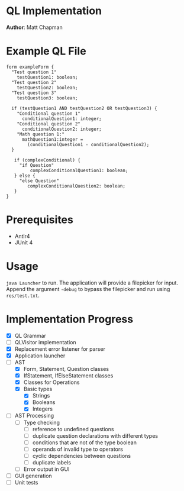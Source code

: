 # QL Implementation
**Author**: Matt Chapman

# Example QL File

```
form exampleForm {
  "Test question 1"
    testQuestion1: boolean;
  "Test question 2"
    testQuestion2: boolean;
  "Test question 3"
    testQuestion3: boolean;

  if (testQuestion1 AND testQuestion2 OR testQuestion3) {
    "Conditional question 1"
      conditionalQuestion1: integer;
    "Conditional question 2"
      conditionalQuestion2: integer;
    "Math question 1:"
      mathQuestion1:integer =
        (conditionalQuestion1 - conditionalQuestion2);
  }

   if (complexConditional) {
     "if Question"
         complexConditionalQuestion1: boolean;
   } else {
     "else Question"
        complexConditionalQuestion2: boolean;
   }
}
```

# Prerequisites

* Antlr4
* JUnit 4

# Usage

`java Launcher` to run. The application will provide a filepicker for input. Append the argument `-debug` to bypass the filepicker and run using `res/test.txt`.

# Implementation Progress
- [x] QL Grammar
- [ ] QLVisitor implementation
- [x] Replacement error listener for parser
- [x] Application launcher
- [ ] AST
  - [x] Form, Statement, Question classes
  - [x] IfStatement, IfElseStatement classes
  - [x] Classes for Operations
  - [x] Basic types
    - [x] Strings
    - [x] Booleans
    - [x] Integers
- [ ] AST Processing
  - [ ] Type checking
    - [ ] reference to undefined questions
    - [ ] duplicate question declarations with different types
    - [ ] conditions that are not of the type boolean
    - [ ] operands of invalid type to operators
    - [ ] cyclic dependencies between questions
    - [ ] duplicate labels
  - [ ] Error output in GUI
- [ ] GUI generation
- [ ] Unit tests
